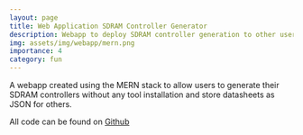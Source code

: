 ```yaml
---
layout: page
title: Web Application SDRAM Controller Generator
description: Webapp to deploy SDRAM controller generation to other users using the MERN stack
img: assets/img/webapp/mern.png
importance: 4
category: fun
---
```


A webapp created using the MERN stack to allow users to generate their SDRAM controllers without any tool installation and store datasheets as JSON for others.

All code can be found on [Github](https://github.com/gmejiamtz/sdram_controller_generator_webapp)
